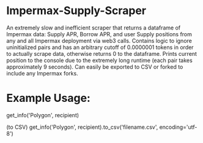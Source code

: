 # Impermax-Supply-Scraper

An extremely slow and inefficient scraper that returns a dataframe of Impermax data: Supply APR, Borrow APR, and user Supply positions from any and all Impermax deployment via web3 calls. Contains logic to ignore uninitialized pairs and has an arbitrary cutoff of 0.0000001 tokens in order to actually scrape data, otherwise returns 0 to the dataframe. Prints current position to the console due to the extremely long runtime (each pair takes approximately 9 seconds). Can easily be exported to CSV or forked to include any Impermax forks.

# Example Usage: 
get_info('Polygon', recipient)

(to CSV)
get_info('Polygon', recipient).to_csv('filename.csv', encoding='utf-8')
